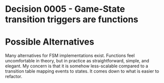 # Decision 0005 - Game-State transition triggers are functions

# Possible Alternatives

Many alternatives for FSM implementations exist. Functions feel
uncomfortable in theory, but in practice as straightforward, simple, and
elegant. My concern is that it is somehow less-scalable compared to a
transition table mapping events to states. It comes down to what is easier
to refactor.
